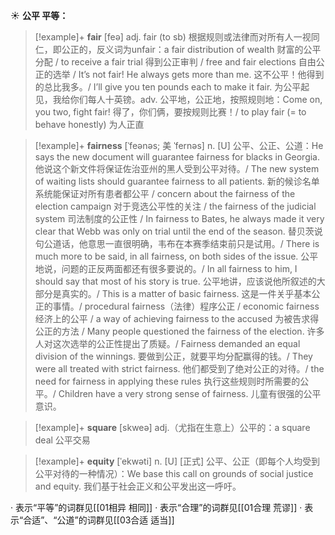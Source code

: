 ☀ <span class="category">**公平 平等：**</span>
>[!example]+ <span class="vocabulary">**fair**</span> [feə] 
> <span class="definition">adj. fair (to sb) 根据规则或法律而对所有人一视同仁，即公正的，反义词为unfair：</span>a fair distribution of wealth 财富的公平分配 / to receive a fair trial 得到公正审判 / free and fair elections 自由公正的选举 / It’s not fair! He always gets more than me. 这不公平！他得到的总比我多。/ I’ll give you ten pounds each to make it fair. 为公平起见，我给你们每人十英镑。<span class="definition">adv. 公平地，公正地，按照规则地：</span>Come on, you two, fight fair! 得了，你们俩，要按规则比赛！/ to play fair (= to behave honestly) 为人正直
           
>[!example]+ <span class="vocabulary">**fairness**</span> [ˈfeənəs; 美 ˈfernəs]
> <span class="definition">n. [U] 公平、公正、公道：</span>He says the new document will guarantee fairness for blacks in Georgia. 他说这个新文件将保证佐治亚州的黑人受到公平对待。/ The new system of waiting lists should guarantee fairness to all patients. 新的候诊名单系统能保证对所有患者都公平 / concern about the fairness of the election campaign 对于竞选公平性的关注 / the fairness of the judicial system 司法制度的公正性 / In fairness to Bates, he always made it very clear that Webb was only on trial until the end of the season. 替贝茨说句公道话，他意思一直很明确，韦布在本赛季结束前只是试用。/ There is much more to be said, in all fairness, on both sides of the issue. 公平地说，问题的正反两面都还有很多要说的。/ In all fairness to him, I should say that most of his story is true. 公平地讲，应该说他所叙述的大部分是真实的。/ This is a matter of basic fairness. 这是一件关乎基本公正的事情。/ procedural fairness（法律）程序公正 / economic fairness 经济上的公平 / a way of achieving fairness to the accused 为被告求得公正的方法 / Many people questioned the fairness of the election. 许多人对这次选举的公正性提出了质疑。/ Fairness demanded an equal division of the winnings. 要做到公正，就要平均分配赢得的钱。/ They were all treated with strict fairness. 他们都受到了绝对公正的对待。/ the need for fairness in applying these rules 执行这些规则时所需要的公平。/ Children have a very strong sense of fairness. 儿童有很强的公平意识。

>[!example]+ <span class="vocabulary">**square**</span> [skweə] 
> <span class="definition">adj.（尤指在生意上）公平的：</span>a square deal 公平交易
                  
>[!example]+ <span class="vocabulary">**equity**</span> [ˈekwəti]
> <span class="definition">n. [U] [正式] 公平、公正（即每个人均受到公平对待的一种情况）：</span>We base this call on grounds of social justice and equity. 我们基于社会正义和公平发出这一呼吁。    

· 表示“平等”的词群见[[01相异 相同]]
· 表示“合理”的词群见[[01合理 荒谬]]
· 表示“合适”、“公道”的词群见[[03合适 适当]]
